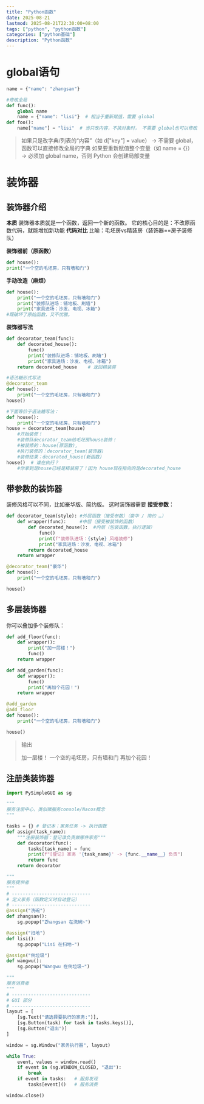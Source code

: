 ```yaml
---
title: "Python函数"
date: 2025-08-21
lastmod: 2025-08-21T22:30:00+08:00
tags: ["python", "python函数"]
categories: ["python基础"]
description: "Python函数"
---
```


# global语句
```python
name = {"name": "zhangsan"}

#修改全局
def func():
    global name
    name = {"name": "lisi"}  # 相当于重新赋值，需要 global
def foo():
    name["name"] = "lisi"  # 当只改内容，不换对象时， 不需要 global也可以修改全局

```
>如果只是改字典/列表的“内容”（如 d["key"] = value） →  不需要 global，函数可以直接修改全局的字典
>如果要重新赋值整个变量（如 name = {}） →  必须加 global name，否则 Python 会创建局部变量

# 装饰器

## 装饰器介绍

**本质**
  装饰器本质就是一个函数，返回一个新的函数。
  它的核心目的是：不改原函数代码，就能增加新功能
**代码对比**
  比喻：毛坯房vs精装房（装饰器==房子装修队）

**装饰器前（原函数）**

```python
def house():
print("一个空的毛坯房，只有墙和门")
```

**手动改造（麻烦）**

```python
def house():
    print("一个空的毛坯房，只有墙和门")
    print("装修队进场：铺地板、刷墙")
    print("家具进场：沙发、电视、冰箱")
#既破坏了原始函数，又不优雅。
```

**装饰器写法**

```python
def decorator_team(func):
    def decorated_house():
        func()
        print("装修队进场：铺地板、刷墙")
        print("家具进场：沙发、电视、冰箱")
    return decorated_house    # 返回精装房

#语法糖形式写法
@decorator_team  
def house():
    print("一个空的毛坯房，只有墙和门")
house()

#下面等价于语法糖写法：
def house():
    print("一个空的毛坯房，只有墙和门")
house = decorator_team(house)
    #开始装修！
    #装修队decorator_team给毛坯房house装修！
    #被装修的：house(原函数),
    #执行装修的：decorator_team(装饰器)
    #装修结果：decorated_house(新函数)
house()  # 谁在执行？
	#你拿到是house已经是精装房了！因为 house现在指向的是decorated_house


```



##  带参数的装饰器

装修风格可以不同，比如豪华版、简约版。
这时装饰器需要 **接受参数**：

```python
def decorator_team(style): #外层函数（接受参数）（豪华 / 简约 …）
    def wrapper(func):     #中层（接受被装饰的函数）
        def decorated_house():  #内层（包装函数，执行逻辑）
            func()
            print(f"装修队进场：{style} 风格装修")
            print("家具进场：沙发、电视、冰箱")
        return decorated_house
    return wrapper

@decorator_team("豪华")
def house():
    print("一个空的毛坯房，只有墙和门")

house()
```

## 多层装饰器

你可以叠加多个装修队：

```python
def add_floor(func):
    def wrapper():
        print("加一层楼！")
        func()
    return wrapper

def add_garden(func):
    def wrapper():
        func()
        print("再加个花园！")
    return wrapper

@add_garden
@add_floor
def house():
    print("一个空的毛坯房，只有墙和门")

house()
```

> 输出
>
> 加一层楼！
> 一个空的毛坯房，只有墙和门
> 再加个花园！

## 注册类装饰器

```python
import PySimpleGUI as sg

"""
服务注册中心，类似微服务console/Nacos概念
"""

tasks = {} # 登记本：家务任务 -> 执行函数
def assign(task_name):
    """注册装饰器：登记谁负责做哪件家务"""
    def decorator(func):
        tasks[task_name] = func
        print(f"[登记] 家务 '{task_name}' -> {func.__name__} 负责")
        return func
    return decorator

"""
服务提供者
"""
# -----------------------------
# 定义家务（函数定义时自动登记）
# -----------------------------
@assign("洗碗")
def zhangsan():
    sg.popup("Zhangsan 在洗碗~")

@assign("扫地")
def lisi():
    sg.popup("Lisi 在扫地~")

@assign("倒垃圾")
def wangwu():
    sg.popup("Wangwu 在倒垃圾~")

"""
服务消费者
"""
# -----------------------------
# GUI 部分
# -----------------------------
layout = [
    [sg.Text("请选择要执行的家务:")],
    [sg.Button(task) for task in tasks.keys()],
    [sg.Button("退出")]
]

window = sg.Window("家务执行器", layout)

while True:
    event, values = window.read()
    if event in (sg.WINDOW_CLOSED, "退出"):
        break
    if event in tasks:   # 服务发现
        tasks[event]()   # 服务消费

window.close()
```
